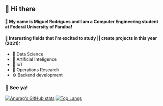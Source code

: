 ## 🖖 Hi there 

#### 🤖 My name is Miguel Rodrigues and I am a Computer Engineering student at Federal University of Paraiba!

#### 📖 Interesting fields that i'm excited to study || create projects in this year (2021):

* 🎲 Data Science
* 🧠 Artificial Inteligence
* 📡 IoT
* 🔗 Operations Research
* ⚙️ Backend development

### 👋 See ya!

[![Anurag's GitHub stats](https://github-readme-stats.vercel.app/api?username=rodriguesms&hide=prs,issues&show_icons=true&theme=dracula)](https://github.com/anuraghazra/github-readme-stats)
[![Top Langs](https://github-readme-stats.vercel.app/api/top-langs/?username=anuraghazra&theme=dracula&card_width=1000)](https://github.com/anuraghazra/github-readme-stats)


<!--
**rodriguesms/rodriguesms** is a ✨ _special_ ✨ repository because its `README.md` (this file) appears on your GitHub profile.

Here are some ideas to get you started:

- 🔭 I’m currently working on ...
- 🌱 I’m currently learning ...
- 👯 I’m looking to collaborate on ...
- 🤔 I’m looking for help with ...
- 💬 Ask me about ...
- 📫 How to reach me: ...
- 😄 Pronouns: ...
- ⚡ Fun fact: ...
-->
